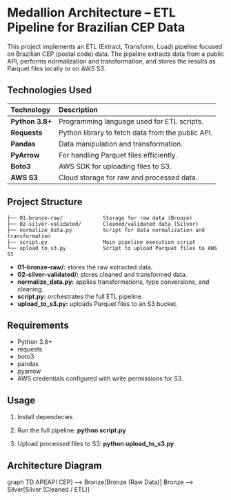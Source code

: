 # Medallion Architecture – ETL Pipeline for Brazilian CEP Data

This project implements an ETL (Extract, Transform, Load) pipeline focused on Brazilian CEP (postal code) data. The pipeline extracts data from a public API, performs normalization and transformation, and stores the results as Parquet files locally or on AWS S3.

## Technologies Used

| Technology      | Description                                       |
| :--------------- | :------------------------------------------------- |
| **Python 3.8+** | Programming language used for ETL scripts.        |
| **Requests**    | Python library to fetch data from the public API. |
| **Pandas**      | Data manipulation and transformation.             |
| **PyArrow**     | For handling Parquet files efficiently.           |
| **Boto3**       | AWS SDK for uploading files to S3.                |
| **AWS S3**      | Cloud storage for raw and processed data.         |


	


## Project Structure
```
├── 01-bronze-raw/             Storage for raw data (Bronze)
├── 02-silver-validated/       Cleaned/validated data (Silver)
├── normalize_data.py          Script for data normalization and transformation
├── script.py                  Main pipeline execution script
└── upload_to_s3.py            Script to upload Parquet files to AWS S3
```

* **01-bronze-raw/:** stores the raw extracted data.
* **02-silver-validated/:** stores cleaned and transformed data.
* **normalize_data.py:** applies transformations, type conversions, and cleaning.
* **script.py:** orchestrates the full ETL pipeline.
* **upload_to_s3.py:** uploads Parquet files to an S3 bucket.

## Requirements

* Python 3.8+
* requests
* boto3
* pandas
* pyarrow
* AWS credentials configured with write permissions for S3.

## Usage
1. Install dependecies

2. Run the full pipeline: **python script.py**

3. Upload processed files to S3: **python upload_to_s3.py**

## Architecture Diagram
graph TD
    API[API CEP] --> Bronze[Bronze (Raw Data)]
    Bronze --> Silver[Silver (Cleaned / ETL)]
